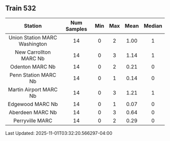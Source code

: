 ## Train 532

| Station | Num Samples | Min | Max | Mean | Median |
| :-----: | :---------: | :-: | :-: | :--: | :----: |
| Union Station MARC Washington | 14 | 0 | 2 | 1.00 | 1 |
| New Carrollton MARC Nb | 14 | 0 | 3 | 1.14 | 1 |
| Odenton MARC Nb | 14 | 0 | 2 | 0.21 | 0 |
| Penn Station MARC Nb | 14 | 0 | 1 | 0.14 | 0 |
| Martin Airport MARC Nb | 14 | 0 | 3 | 1.21 | 1 |
| Edgewood MARC Nb | 14 | 0 | 1 | 0.07 | 0 |
| Aberdeen MARC Nb | 14 | 0 | 3 | 0.64 | 0 |
| Perryville MARC | 14 | 0 | 2 | 0.29 | 0 |


Last Updated: 2025-11-01T03:32:20.566297-04:00